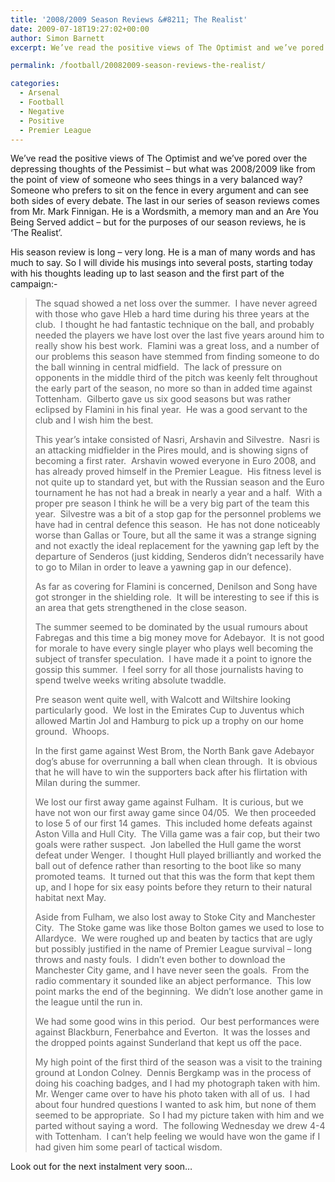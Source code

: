 ```yaml
---
title: '2008/2009 Season Reviews &#8211; The Realist'
date: 2009-07-18T19:27:02+00:00
author: Simon Barnett
excerpt: We’ve read the positive views of The Optimist and we’ve pored over the depressing thoughts of the Pessimist – but what was 2008/2009 like from the point of view of someone who sees things in a very balanced way?

permalink: /football/20082009-season-reviews-the-realist/

categories:
  - Arsenal
  - Football
  - Negative
  - Positive
  - Premier League
---
```

We&#8217;ve read the positive views of The Optimist and we&#8217;ve pored over the depressing thoughts of the Pessimist &#8211; but what was 2008/2009 like from the point of view of someone who sees things in a very balanced way? Someone who prefers to sit on the fence in every argument and can see both sides of every debate. The last in our series of season reviews comes from Mr. Mark Finnigan. He is a Wordsmith, a memory man and an Are You Being Served addict &#8211; but for the purposes of our season reviews, he is &#8216;The Realist&#8217;.

His season review is long &#8211; very long. He is a man of many words and has much to say. So I will divide his musings into several posts, starting today with his thoughts leading up to last season and the first part of the campaign:-

> The squad showed a net loss over the summer.  I have never agreed with those who gave Hleb a hard time during his three years at the club.  I thought he had fantastic technique on the ball, and probably needed the players we have lost over the last five years around him to really show his best work.  Flamini was a great loss, and a number of our problems this season have stemmed from finding someone to do the ball winning in central midfield.  The lack of pressure on opponents in the middle third of the pitch was keenly felt throughout the early part of the season, no more so than in added time against Tottenham.  Gilberto gave us six good seasons but was rather eclipsed by Flamini in his final year.  He was a good servant to the club and I wish him the best.
> 
> This year’s intake consisted of Nasri, Arshavin and Silvestre.  Nasri is an attacking midfielder in the Pires mould, and is showing signs of becoming a first rater.  Arshavin wowed everyone in Euro 2008, and has already proved himself in the Premier League.  His fitness level is not quite up to standard yet, but with the Russian season and the Euro tournament he has not had a break in nearly a year and a half.  With a proper pre season I think he will be a very big part of the team this year.  Silvestre was a bit of a stop gap for the personnel problems we have had in central defence this season.  He has not done noticeably worse than Gallas or Toure, but all the same it was a strange signing and not exactly the ideal replacement for the yawning gap left by the departure of Senderos (just kidding, Senderos didn’t necessarily have to go to Milan in order to leave a yawning gap in our defence).
> 
> As far as covering for Flamini is concerned, Denilson and Song have got stronger in the shielding role.  It will be interesting to see if this is an area that gets strengthened in the close season.
> 
> The summer seemed to be dominated by the usual rumours about Fabregas and this time a big money move for Adebayor.  It is not good for morale to have every single player who plays well becoming the subject of transfer speculation.  I have made it a point to ignore the gossip this summer.  I feel sorry for all those journalists having to spend twelve weeks writing absolute twaddle.
> 
> Pre season went quite well, with Walcott and Wiltshire looking particularly good.  We lost in the Emirates Cup to Juventus which allowed Martin Jol and Hamburg to pick up a trophy on our home ground.  Whoops.
> 
> In the first game against West Brom, the North Bank gave Adebayor dog’s abuse for overrunning a ball when clean through.  It is obvious that he will have to win the supporters back after his flirtation with Milan during the summer.
> 
> We lost our first away game against Fulham.  It is curious, but we have not won our first away game since 04/05.  We then proceeded to lose 5 of our first 14 games.  This included home defeats against Aston Villa and Hull City.  The Villa game was a fair cop, but their two goals were rather suspect.  Jon labelled the Hull game the worst defeat under Wenger.  I thought Hull played brilliantly and worked the ball out of defence rather than resorting to the boot like so many promoted teams.  It turned out that this was the form that kept them up, and I hope for six easy points before they return to their natural habitat next May.
> 
> Aside from Fulham, we also lost away to Stoke City and Manchester City.  The Stoke game was like those Bolton games we used to lose to Allardyce.  We were roughed up and beaten by tactics that are ugly but possibly justified in the name of Premier League survival &#8211; long throws and nasty fouls.  I didn’t even bother to download the Manchester City game, and I have never seen the goals.  From the radio commentary it sounded like an abject performance.  This low point marks the end of the beginning.  We didn’t lose another game in the league until the run in.
> 
> We had some good wins in this period.  Our best performances were against Blackburn, Fenerbahce and Everton.  It was the losses and the dropped points against Sunderland that kept us off the pace.
> 
> My high point of the first third of the season was a visit to the training ground at London Colney.  Dennis Bergkamp was in the process of doing his coaching badges, and I had my photograph taken with him.  Mr. Wenger came over to have his photo taken with all of us.  I had about four hundred questions I wanted to ask him, but none of them seemed to be appropriate.  So I had my picture taken with him and we parted without saying a word.  The following Wednesday we drew 4-4 with Tottenham.  I can’t help feeling we would have won the game if I had given him some pearl of tactical wisdom.

Look out for the next instalment very soon&#8230;
